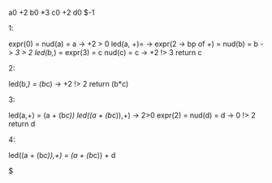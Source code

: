 a0 +2 b0 *3 c0 +2 d0 $-1

1:

expr(0) =
    nud(a) = a  -> +2 > 0
    led(a, +)= -> 
        expr(2 -> bp of +) = 
            nud(b) = b  -> *3 > 2
            led(b,*) =
                expr(3) = c
                    nud(c) = c -> +2 !> 3
                    return c 
                        
2:

led(b,*) = (b*c) -> +2 !> 2
return (b*c)

3:

led(a,+) = (a + (b*c))
led((a + (b*c)),+) -> 2>0
    expr(2) =
        nud(d) = d  -> 0 !> 2
        return d

4:

led((a + (b*c)),+) = (a + (b*c)) + d

$ 

        

